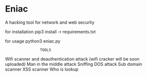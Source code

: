 # Eniac
A hacking tool for network and web security

for installation
pip3 install -r requirements.txt

for usage
python3 eniac.py

                    TOOLS
Wifi scanner and deauthentication attack (wifi cracker will be soon uploaded)
Man in the middle attack
Sniffing
DOS attack
Sub domain scanner
XSS scanner
Who is lookup

